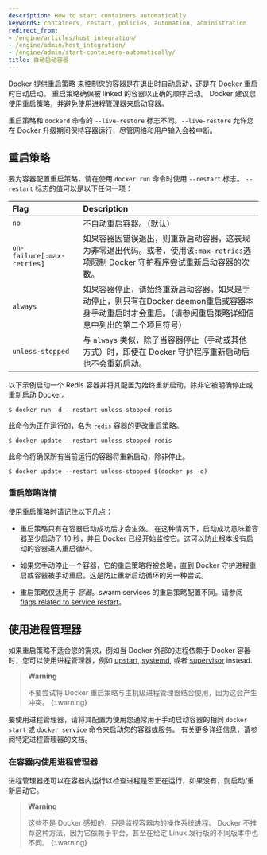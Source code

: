 ```yaml
---
description: How to start containers automatically
keywords: containers, restart, policies, automation, administration
redirect_from:
- /engine/articles/host_integration/
- /engine/admin/host_integration/
- /engine/admin/start-containers-automatically/
title: 自动启动容器
---
```


Docker 提供[重启策略](../../engine/reference/run.md#restart-policies---restart) 来控制您的容器是在退出时自动启动，还是在 Docker 重启时自动启动。
重启策略确保被 linked 的容器以正确的顺序启动。
Docker 建议您使用重启策略，并避免使用进程管理器来启动容器。

重启策略和 `dockerd` 命令的 `--live-restore` 标志不同。`--live-restore` 允许您在 Docker 升级期间保持容器运行，尽管网络和用户输入会被中断。

## 重启策略

要为容器配置重启策略，请在使用 `docker run` 命令时使用 `--restart` 标志。 `--restart` 标志的值可以是以下任何一项：

| Flag | Description |
|:------|:-----------|
| `no` | 不自动重启容器。（默认） |
| `on-failure[:max-retries]` | 如果容器因错误退出，则重新启动容器，这表现为非零退出代码。或者，使用该`:max-retries`选项限制 Docker 守护程序尝试重新启动容器的次数。|
| `always` | 如果容器停止，请始终重新启动容器。如果是手动停止，则只有在Docker daemon重启或容器本身手动重启时才会重启。（请参阅重启策略详细信息中列出的第二个项目符号） |
| `unless-stopped` | 与 `always` 类似，除了当容器停止（手动或其他方式）时，即使在 Docker 守护程序重新启动后也不会重新启动。 |

以下示例启动一个 Redis 容器并将其配置为始终重新启动，除非它被明确停止或重新启动 Docker。

```console
$ docker run -d --restart unless-stopped redis
```

此命令为正在运行的，名为 `redis` 容器的更改重启策略。

```console
$ docker update --restart unless-stopped redis
```

此命令将确保所有当前运行的容器将重新启动，除非停止。

```console
$ docker update --restart unless-stopped $(docker ps -q)
```

### 重启策略详情

使用重启策略时请记住以下几点：

- 重启策略只有在容器启动成功后才会生效。
  在这种情况下，启动成功意味着容器至少启动了 10 秒，并且 Docker 已经开始监控它。这可以防止根本没有启动的容器进入重启循环。

- 如果您手动停止一个容器，它的重启策略将被忽略，直到 Docker 守护进程重启或容器被手动重启。这是防止重新启动循环的另一种尝试。

- 重启策略仅适用于 _容器_。swarm services 的重启策略配置不同。请参阅 [flags related to service restart](../../engine/reference/commandline/service_create.md)。


## 使用进程管理器

如果重启策略不适合您的需求，例如当 Docker 外部的进程依赖于 Docker 容器时，您可以使用进程管理器，例如 
[upstart](http://upstart.ubuntu.com/),
[systemd](https://freedesktop.org/wiki/Software/systemd/), 或者
[supervisor](http://supervisord.org/) instead.

> **Warning**
>
> 不要尝试将 Docker 重启策略与主机级进程管理器结合使用，因为这会产生冲突。
{:.warning}

要使用进程管理器，请将其配置为使用您通常用于手动启动容器的相同 `docker start` 或 `docker service` 命令来启动您的容器或服务。
有关更多详细信息，请参阅特定进程管理器的文档。

### 在容器内使用进程管理器

进程管理器还可以在容器内运行以检查进程是否正在运行，如果没有，则启动/重新启动它。

> **Warning**
>
> 这些不是 Docker 感知的，只是监视容器内的操作系统进程。
> Docker 不推荐这种方法，因为它依赖于平台，甚至在给定 Linux 发行版的不同版本中也不同。
{:.warning}
